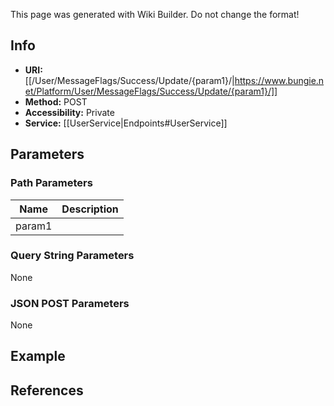 <span class="wiki-builder">This page was generated with Wiki Builder. Do not change the format!</span>

## Info

* **URI:** [[/User/MessageFlags/Success/Update/{param1}/|https://www.bungie.net/Platform/User/MessageFlags/Success/Update/{param1}/]]
* **Method:** POST
* **Accessibility:** Private
* **Service:** [[UserService|Endpoints#UserService]]

## Parameters
### Path Parameters
Name | Description
---- | -----------
param1 | 

### Query String Parameters
None

### JSON POST Parameters
None

## Example


## References
